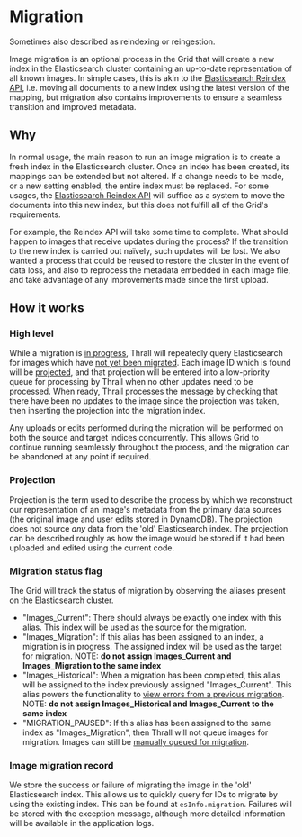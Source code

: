 # Migration

Sometimes also described as reindexing or reingestion.

Image migration is an optional process in the Grid that will create a new index
in the Elasticsearch cluster containing an up-to-date representation of all
known images. In simple cases, this is akin to the [Elasticsearch Reindex
API][es-reindex], i.e. moving all documents to a new index using the latest
version of the mapping, but migration also contains improvements to ensure a
seamless transition and improved metadata.

## Why

In normal usage, the main reason to run an image migration is to create a fresh
index in the Elasticsearch cluster. Once an index has been created, its mappings
can be extended but not altered. If a change needs to be made, or a new setting
enabled, the entire index must be replaced. For some usages, the [Elasticsearch
Reindex API][es-reindex] will suffice as a system to move the documents into
this new index, but this does not fulfill all of the Grid's requirements.

For example, the Reindex API will take some time to complete. What should happen
to images that receive updates during the process? If the transition to the new
index is carried out naïvely, such updates will be lost. We also wanted a
process that could be reused to restore the cluster in the event of data loss,
and also to reprocess the metadata embedded in each image file, and take
advantage of any improvements made since the first upload.

## How it works

### High level

While a migration is [in progress](#migration-status-flag), Thrall will
repeatedly query Elasticsearch for images which have [not yet been
migrated](#image-migration-record). Each image ID which is found will be
[projected](#projection), and that projection will be entered into a
low-priority queue for processing by Thrall when no other updates need to be
processed. When ready, Thrall processes the message by checking that there have
been no updates to the image since the projection was taken, then inserting the
projection into the migration index.

Any uploads or edits performed during the migration will be performed on both
the source and target indices concurrently. This allows Grid to continue running
seamlessly throughout the process, and the migration can be abandoned at any
point if required.

### Projection

Projection is the term used to describe the process by which we reconstruct our
representation of an image's metadata from the primary data sources (the
original image and user edits stored in DynamoDB). The projection does not
source _any_ data from the 'old' Elasticsearch index. The projection can be
described roughly as how the image would be stored if it had been uploaded and
edited using the current code.

### Migration status flag

The Grid will track the status of migration by observing the aliases present on
the Elasticsearch cluster.

- "Images_Current": There should always be exactly one index with this alias.
  This index will be used as the source for the migration.
- "Images_Migration": If this alias has been assigned to an index, a migration
  is in progress. The assigned index will be used as the target for migration.
  NOTE: **do not assign Images_Current and Images_Migration to the same index**
- "Images_Historical": When a migration has been completed, this alias will be
  assigned to the index previously assigned "Images_Current". This alias powers
  the functionality to [view errors from a previous
  migration](./02-how-to.md#troubleshooting).
  NOTE: **do not assign Images_Historical and Images_Current to the same index**
- "MIGRATION_PAUSED": If this alias has been assigned to the same index as
  "Images_Migration", then Thrall will not queue images for migration. Images
  can still be [manually queued for migration](./02-how-to.md#running).

### Image migration record

We store the success or failure of migrating the image in the 'old'
Elasticsearch index. This allows us to quickly query for IDs to migrate by
using the existing index. This can be found at `esInfo.migration`. Failures will
be stored with the exception message, although more detailed information will be
available in the application logs.

[es-reindex]: https://www.elastic.co/guide/en/elasticsearch/reference/current/docs-reindex.html
